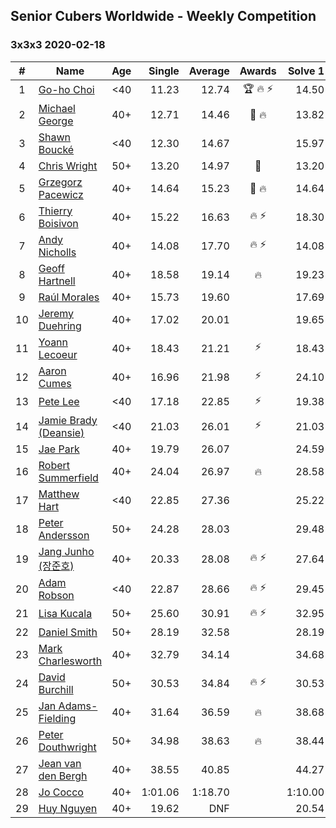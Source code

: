 ## Senior Cubers Worldwide - Weekly Competition
### 3x3x3 2020-02-18

| # | Name | Age | Single | Average | Awards | Solve 1 | Solve 2 | Solve 3 | Solve 4 | Solve 5 | Video |
| :--: | -- | :--: | --: | --: | :--: | --: | --: | --: | --: | --: | :-- |
| 1 | [Go-ho Choi](../../persons/go-ho_choi.md) | <40 | 11.23 | 12.74 | 🏆 🔥 ⚡ | 14.50 | 11.23 | 13.15 | 11.53 | 13.54 | [Link](https://www.facebook.com/events/1618332754973681/permalink/1618631721610451/) |
| 2 | [Michael George](../../persons/michael_george.md) | 40+ | 12.71 | 14.46 | 🥇 🔥 | 13.82 | 15.06 | 14.49 | 15.53 | 12.71 | [Link](https://www.facebook.com/events/2558750947697073/permalink/2559747680930733/) |
| 3 | [Shawn Boucké](../../persons/shawn_boucke.md) | <40 | 12.30 | 14.67 |  | 15.97 | 13.10 | 12.30 | 14.93 | 16.33 | [Link](https://www.facebook.com/events/2558750947697073/permalink/2559346840970817/) |
| 4 | [Chris Wright](../../persons/chris_wright.md) | 50+ | 13.20 | 14.97 | 🥈 | 13.20 | 15.88 | 16.35 | 13.38 | 15.64 | [Link](https://www.facebook.com/events/2558750947697073/permalink/2563823887189779/) |
| 5 | [Grzegorz Pacewicz](../../persons/grzegorz_pacewicz.md) | 40+ | 14.64 | 15.23 | 🥉 🔥 | 14.64 | DNF | 15.50 | 15.20 | 14.98 | [Link](https://www.facebook.com/events/2558750947697073/permalink/2559926517579516/) |
| 6 | [Thierry Boisivon](../../persons/thierry_boisivon.md) | 40+ | 15.22 | 16.63 | 🔥 ⚡ | 18.30 | 15.22 | 15.84 | 18.83 | 15.75 | [Link](https://www.facebook.com/events/2558750947697073/permalink/2561495007422667/) |
| 7 | [Andy Nicholls](../../persons/andy_nicholls.md) | 40+ | 14.08 | 17.70 | 🔥 ⚡ | 14.08 | 17.86 | 18.71 | 17.36 | 17.89 | [Link](https://www.facebook.com/events/2558750947697073/permalink/2559165057655662/) |
| 8 | [Geoff Hartnell](../../persons/geoff_hartnell.md) | 40+ | 18.58 | 19.14 | 🔥 | 19.23 | 19.51 | 18.58 | 18.68 | 21.87 | [Link](https://www.facebook.com/events/2558750947697073/permalink/2563272783911556/) |
| 9 | [Raúl Morales](../../persons/raul_morales.md) | 40+ | 15.73 | 19.60 |  | 17.69 | 20.21 | 15.73 | 20.89 | 21.97 | |
| 10 | [Jeremy Duehring](../../persons/jeremy_duehring.md) | 40+ | 17.02 | 20.01 |  | 19.65 | 17.02 | 18.32 | 23.94 | 22.04 | [Link](https://www.facebook.com/events/2558750947697073/permalink/2564295957142572/) |
| 11 | [Yoann Lecoeur](../../persons/yoann_lecoeur.md) | 40+ | 18.43 | 21.21 | ⚡ | 18.43 | 22.57 | 19.43 | 24.53 | 21.62 | [Link](https://www.facebook.com/events/2558750947697073/permalink/2562380344000800/) |
| 12 | [Aaron Cumes](../../persons/aaron_cumes.md) | 40+ | 16.96 | 21.98 | ⚡ | 24.10 | 21.21 | 20.64 | 16.96 | 29.96 | [Link](https://www.facebook.com/events/2558750947697073/permalink/2562158194023015/) |
| 13 | [Pete Lee](../../persons/pete_lee.md) | <40 | 17.18 | 22.85 | ⚡ | 19.38 | 27.29 | 17.18 | 21.89 | 46.02 | [Link](https://www.facebook.com/events/2558750947697073/permalink/2562474693991365/) |
| 14 | [Jamie Brady (Deansie)](../../persons/jamie_brady.md) | <40 | 21.03 | 26.01 | ⚡ | 21.03 | 24.45 | 25.40 | 28.19 | 29.20 | [Link](https://www.facebook.com/events/2558750947697073/permalink/2564590157113152/) |
| 15 | [Jae Park](../../persons/jae_park.md) | 40+ | 19.79 | 26.07 |  | 24.59 | 26.26 | 19.79 | 29.10 | 27.36 | [Link](https://www.facebook.com/events/2558750947697073/permalink/2561762737395894/) |
| 16 | [Robert Summerfield](../../persons/robert_summerfield.md) | 40+ | 24.04 | 26.97 | 🔥 | 28.58 | 24.11 | 24.04 | 34.23 | 28.22 | [Link](https://www.facebook.com/events/2558750947697073/permalink/2559037207668447/) |
| 17 | [Matthew Hart](../../persons/matthew_hart.md) | <40 | 22.85 | 27.36 |  | 25.22 | 28.54 | 22.85 | 28.32 | 37.68 | [Link](https://www.facebook.com/events/2558750947697073/permalink/2562680223970812/) |
| 18 | [Peter Andersson](../../persons/peter_andersson.md) | 50+ | 24.28 | 28.03 |  | 29.48 | 26.59 | 24.28 | 30.77 | 28.01 | [Link](https://www.facebook.com/events/2558750947697073/permalink/2563790660526435/) |
| 19 | [Jang Junho (장준호)](../../persons/jang_junho.md) | 40+ | 20.33 | 28.08 | 🔥 ⚡ | 27.64 | 30.36 | 20.33 | 26.23 | 30.93 | [Link](https://www.facebook.com/events/2558750947697073/permalink/2563702233868611/) |
| 20 | [Adam Robson](../../persons/adam_robson.md) | <40 | 22.87 | 28.66 | 🔥 ⚡ | 29.45 | 28.55 | 30.21 | 22.87 | 27.97 | [Link](https://www.facebook.com/events/2558750947697073/permalink/2562510477321120/) |
| 21 | [Lisa Kucala](../../persons/lisa_kucala.md) | 50+ | 25.60 | 30.91 | 🔥 ⚡ | 32.95 | 30.91 | 25.60 | 29.64 | 32.19 | [Link](https://www.facebook.com/events/2558750947697073/permalink/2561750364063798/) |
| 22 | [Daniel Smith](../../persons/daniel_smith.md) | 50+ | 28.19 | 32.58 |  | 28.19 | 38.52 | 32.45 | 34.63 | 30.67 | [Link](https://www.facebook.com/events/2558750947697073/permalink/2559421874296647/) |
| 23 | [Mark Charlesworth](../../persons/mark_charlesworth.md) | 40+ | 32.79 | 34.14 |  | 34.68 | 33.02 | 32.79 | 41.22 | 34.72 | [Link](https://www.facebook.com/events/2558750947697073/permalink/2562987523940082/) |
| 24 | [David Burchill](../../persons/david_burchill.md) | 50+ | 30.53 | 34.84 | 🔥 ⚡ | 30.53 | 40.62 | 34.77 | 38.55 | 31.20 | [Link](https://www.facebook.com/events/2558750947697073/permalink/2563602730545228/) |
| 25 | [Jan Adams-Fielding](../../persons/jan_adams-fielding.md) | 40+ | 31.64 | 36.59 | 🔥 | 38.68 | 38.11 | 32.97 | 44.39 | 31.64 | [Link](https://www.facebook.com/events/2558750947697073/permalink/2563191537253014/) |
| 26 | [Peter Douthwright](../../persons/peter_douthwright.md) | 50+ | 34.98 | 38.63 | 🔥 | 38.44 | 37.79 | 34.98 | 39.67 | 39.84 | [Link](https://www.facebook.com/events/2558750947697073/permalink/2563798140525687/) |
| 27 | [Jean van den Bergh](../../persons/jean_van_den_bergh.md) | 40+ | 38.55 | 40.85 |  | 44.27 | 43.17 | 38.55 | 39.23 | 40.14 | [Link](https://www.facebook.com/events/2558750947697073/permalink/2564174693821365/) |
| 28 | [Jo Cocco](../../persons/jo_cocco.md) | 40+ | 1:01.06 | 1:18.70 |  | 1:10.00 | 1:40.48 | 1:01.06 | 1:13.34 | 1:32.77 | [Link](https://www.facebook.com/events/2558750947697073/permalink/2563869620518539/) |
| 29 | [Huy Nguyen](../../persons/huy_nguyen.md) | 40+ | 19.62 | DNF |  | 20.54 | 19.62 | 22.31 | DNF | DNF | [Link](https://www.facebook.com/events/2558750947697073/permalink/2564093717162796/) |

<!-- Global site tag (gtag.js) - Google Analytics -->
<script async src="https://www.googletagmanager.com/gtag/js?id=UA-86348435-3"></script>
<script>window.dataLayer = window.dataLayer || []; function gtag() {dataLayer.push(arguments);} gtag('js', new Date()); gtag('config', 'UA-86348435-3');</script>

